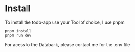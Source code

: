 # Install
To install the todo-app use your Tool of choice, I use pnpm
```
pnpm install
pnpm run dev
```

For acess to the Databank, please contact me for the .env file
